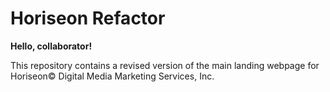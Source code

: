 
# Horiseon Refactor

**Hello, collaborator!**

This repository contains a revised version of the main landing webpage for Horiseon&copy; Digital Media Marketing Services, Inc.